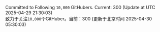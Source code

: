 Committed to Following `10,000` GitHubers. Current: <!-- FOLLOWING_COUNT -->300<!-- FOLLOWING_COUNT --> (Update at UTC <!-- LAST_UPDATED -->2025-04-29 21:30:03<!-- LAST_UPDATED -->)<br>
致力于关注`10,000`个GitHuber。当前：<!-- FOLLOWING_COUNT -->300<!-- FOLLOWING_COUNT --> (更新于北京时间 <!-- LAST_UPDATED_CST -->2025-04-30 05:30:03<!-- LAST_UPDATED_CST -->)
